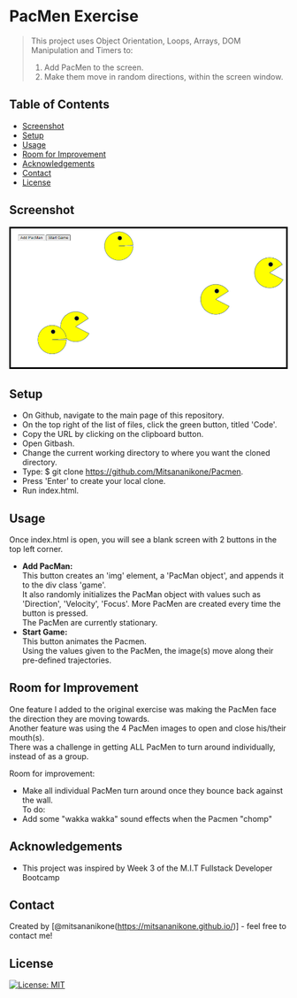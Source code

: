 # PacMen Exercise
> This project uses Object Orientation, Loops, Arrays, DOM Manipulation and Timers to:
> 1) Add PacMen to the screen.
> 2) Make them move in random directions, within the screen window.


## Table of Contents
* [Screenshot](#screenshot)
* [Setup](#setup)
* [Usage](#usage)
* [Room for Improvement](#room-for-improvement)
* [Acknowledgements](#acknowledgements)
* [Contact](#contact)
* [License](#license)

## Screenshot
![My Image](images/PacMenScreenshot.png)



## Setup
- On Github, navigate to the main page of this repository.
- On the top right of the list of files, click the green button, titled 'Code'.
- Copy the URL by clicking on the clipboard button.
- Open Gitbash.
- Change the current working directory to where you want the cloned directory.
- Type:  $ git clone https://github.com/Mitsananikone/Pacmen.
- Press 'Enter' to create your local clone.
- Run index.html.

## Usage
Once index.html is open, you will see a blank screen with 2 buttons in the top left corner.
- <b>Add PacMan:</b>  
This button creates an 'img' element, a 'PacMan object', and appends it to the div class 'game'. <br />
It also randomly initializes the PacMan object with values such as 'Direction', 'Velocity', 'Focus'.
More PacMen are created every time the button is pressed. <br />
The PacMen are currently stationary. <br />
- <b>Start Game:</b><br />
This button animates the Pacmen. <br />
Using the values given to the PacMen, the image(s) move along their pre-defined trajectories.  <br />


## Room for Improvement
One feature I added to the original exercise was making the PacMen face the direction they are moving towards. <br />
Another feature was using the 4 PacMen images to open and close his/their mouth(s). <br />
There was a challenge in getting ALL PacMen to turn around individually, instead of as a group. 


Room for improvement:
- Make all individual PacMen turn around once they bounce back against the wall. <br />
To do:
- Add some "wakka wakka" sound effects when the Pacmen "chomp"


## Acknowledgements
- This project was inspired by Week 3 of the M.I.T Fullstack Developer Bootcamp


## Contact
Created by [@mitsananikone(https://mitsananikone.github.io/)] - feel free to contact me!


## License
[![License: MIT](https://img.shields.io/badge/License-MIT-yellow.svg)](https://opensource.org/licenses/MIT)
